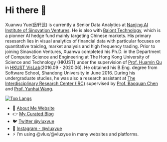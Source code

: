 # Hi there 👋 
Xuanwu Yue(岳轩武) is currently a Senior Data Analytics at [Nanjing AI Institute of Sinovation Ventures](https://chuangxin.com/). He is also with [Baiont Technology](http://baiont.ai), which is a pionner AI hedge fund mainly targeting Chinese markets. His primary resesarch lies in visual analytics of financial data with particular focuses on quantitative traiding, market analysis and high frequency trading. Prior to joining Sinavation Ventures, Xuanwu completed his Ph.D. in the Department of Computer Science and Engineering at The Hong Kong University of Science and Technology (HKUST) under the supervision of [Prof. Huamin Qu](http://www.huamin.org/) in [HKUST VisLab](http://vis.cse.ust.hk/)(2016.09 - 2020.06). He obtained his B.Eng. degree from Software School, Shandong University in June 2016. During his undergraduate studies, he was also a research assistant at [The Interdisciplinary Research Center (IRC)](http://irc.cs.sdu.edu.cn/) supervised by [Prof. Baoquan Chen](https://cfcs.pku.edu.cn/baoquan/) and [Prof. Yunhai Wang](http://www.yunhaiwang.net/).

[![Top Langs](https://github-readme-stats.vercel.app/api/top-langs/?username=vlux&layout=compact&theme=dracula)](https://github.com/anuraghazra/github-readme-stats)

- 🔭 [About Me Website](https://yxw.is/)
- 👉 [My Curated Blog](https://yuexuanwu.com/)
- 🐦 [Twitter @vluxyue](https://twitter.com/vluxyue/)
- 📱 [Instagram - @vluxyue](https://www.instagram.com/vluxyue/)
- ⚡ I’m using @vlux/@vluxyue in many websites and platforms.

<!--
**vlux/vlux** is a ✨ _special_ ✨ repository because its `README.md` (this file) appears on your GitHub profile.

Here are some ideas to get you started:

- 🔭 I’m currently working on ...
- 🌱 I’m currently learning ...
- 👯 I’m looking to collaborate on ...
- 🤔 I’m looking for help with ...
- 💬 Ask me about ...
- 📫 How to reach me: ...
- 😄 Pronouns: ...
- ⚡ Fun fact: ...
-->

